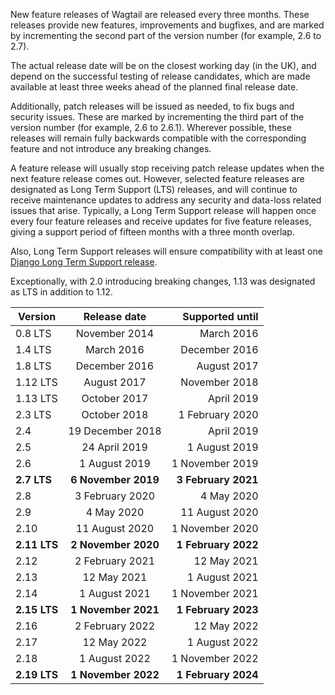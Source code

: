 New feature releases of Wagtail are released every three months. These releases provide new features, improvements and bugfixes, and are marked by incrementing the second part of the version number (for example, 2.6 to 2.7).

The actual release date will be on the closest working day (in the UK), and depend on the successful testing of release candidates, which are made available at least three weeks ahead of the planned final release date.

Additionally, patch releases will be issued as needed, to fix bugs and security issues. These are marked by incrementing the third part of the version number (for example, 2.6 to 2.6.1). Wherever possible, these releases will remain fully backwards compatible with the corresponding feature and not introduce any breaking changes.

A feature release will usually stop receiving patch release updates when the next feature release comes out. However, selected feature releases are designated as Long Term Support (LTS) releases, and will continue to receive maintenance updates to address any security and data-loss related issues that arise. Typically, a Long Term Support release will happen once every four feature releases and receive updates for five feature releases, giving a support period of fifteen months with a three month overlap.

Also, Long Term Support releases will ensure compatibility with at least one [Django Long Term Support release](https://www.djangoproject.com/download/#supported-versions).

Exceptionally, with 2.0 introducing breaking changes, 1.13 was designated as LTS in addition to 1.12.

| Version        | Release date           | Supported until     |
| -------------- |:----------------------:| -------------------:|
| 0.8 LTS        | November 2014          | March 2016          |
| 1.4 LTS        | March 2016             | December 2016       |
| 1.8 LTS        | December 2016          | August 2017         |
| 1.12 LTS       | August 2017            | November 2018       |
| 1.13 LTS       | October 2017           | April 2019          |
| 2.3 LTS        | October 2018           | 1 February 2020     |
| 2.4            | 19 December 2018       | April 2019          |
| 2.5            | 24 April 2019          | 1 August 2019       |
| 2.6            | 1 August 2019          | 1 November 2019     |
| **2.7 LTS**    | **6 November 2019**    | **3 February 2021** |
| 2.8            | 3 February 2020        | 4 May 2020          |
| 2.9            | 4 May 2020             | 11 August 2020       |
| 2.10           | 11 August 2020          | 1 November 2020     |
| **2.11 LTS**   | **2 November 2020**    | **1 February 2022** |
| 2.12           | 2 February 2021        | 12 May 2021          |
| 2.13           | 12 May 2021             | 1 August 2021       |
| 2.14           | 1 August 2021          | 1 November 2021     |
| **2.15 LTS**   | **1 November 2021**    | **1 February 2023** |
| 2.16           | 2 February 2022        | 12 May 2022          |
| 2.17           | 12 May 2022             | 1 August 2022       |
| 2.18           | 1 August 2022          | 1 November 2022     |
| **2.19 LTS**   | **1 November 2022**    | **1 February 2024** |
